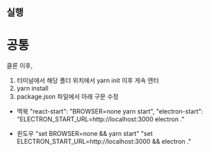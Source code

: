 ## 실행
# 공통
클론 이후,
1. 터미널에서 해당 폴더 위치에서 yarn init 이후 게속 엔터
2. yarn install
3. package.json 파일에서 아래 구문 수정
- 멕북
  "react-start": "BROWSER=none yarn start",
  "electron-start": "ELECTRON_START_URL=http://localhost:3000 electron ."
  
- 윈도우
  "set BROWSER=none && yarn start"
  "set ELECTRON_START_URL=http://localhost:3000 && electron ."
